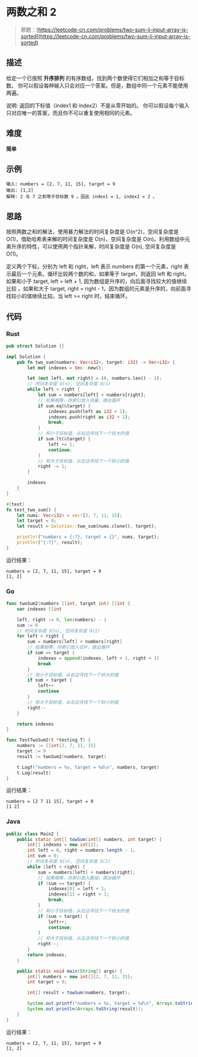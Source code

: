 # 两数之和 2

> 原题：[https://leetcode-cn.com/problems/two-sum-ii-input-array-is-sorted](https://leetcode-cn.com/problems/two-sum-ii-input-array-is-sorted)

## 描述

给定一个已按照 **升序排列** 的有序数组，找到两个数使得它们相加之和等于目标数。
你可以假设每种输入只会对应一个答案。但是，数组中同一个元素不能使用两遍。

说明:
返回的下标值（index1 和 index2）不是从零开始的。
你可以假设每个输入只对应唯一的答案，而且你不可以重复使用相同的元素。

## 难度

**简单**

## 示例

```
输入: numbers = [2, 7, 11, 15], target = 9
输出: [1,2]
解释: 2 与 7 之和等于目标数 9 。因此 index1 = 1, index2 = 2 。
```

## 思路

按照两数之和的解法，使用暴力解法的时间复杂度是 O(n^2)，空间复杂度是 O(1)，借助哈希表来解的时间复杂度是 O(n)，空间复杂度是 O(n)。利用数组中元素升序的特性，可以使用两个指针来解，时间复杂度是 O(n), 空间复杂度是 O(1)。

定义两个下标，分别为 left 和 right，left 表示 numbers 的第一个元素，right 表示最后一个元素。循环比较两个数的和，如果等于 target，则返回 left 和 right。如果和小于 target, left = left + 1, 因为数组是升序的，向后面寻找较大的值继续比较 。如果和大于 target, right = right -  1，因为数组的元素是升序的，向前面寻找较小的值继续比较。当 left  >= right 时，结束循环。

## 代码

### Rust

```rust
pub struct Solution {}

impl Solution {
    pub fn two_sum(numbers: Vec<i32>, target: i32) -> Vec<i32> {
        let mut indexes = Vec::new();

        let (mut left, mut right) = (0, numbers.len() - 1);
        // 时间复杂度 O(n), 空间复杂度 O(1)
        while left < right {
            let sum = numbers[left] + numbers[right];
            // 如果相等，将索引放入向量，跳出循环
            if sum.eq(&target) {
                indexes.push(left as i32 + 1);
                indexes.push(right as i32 + 1);
                break;
            }
            // 和小于目标值，从右边寻找下一个较大的值
            if sum.lt(&target) {
                left += 1;
                continue;
            }
            // 和大于目标值，从左边寻找下一个较小的值
            right -= 1;
        }

        indexes
    }
}
```

```rust
#[test]
fn test_two_sum() {
    let nums: Vec<i32> = vec![2, 7, 11, 15];
    let target = 9;
    let result = Solution::two_sum(nums.clone(), target);

    println!("numbers = {:?}, target = {}", nums, target);
    println!("{:?}", result);
}
```

运行结果：

```
numbers = [2, 7, 11, 15], target = 9
[1, 2]
```

### Go

```go
func twoSum2(numbers []int, target int) []int {
    var indexes []int

    left, right := 0, len(numbers) - 1
    sum := 0
    // 时间复杂度 O(n), 空间复杂度 O(1)
    for left < right {
        sum = numbers[left] + numbers[right]
        // 如果相等，将索引放入切片，跳出循环
        if sum == target {
            indexes = append(indexes, left + 1, right + 1)
            break
        }
        // 和小于目标值，从右边寻找下一个较大的值
        if sum < target {
            left++
            continue
        }
        // 和大于目标值，从左边寻找下一个较小的值
        right--
    }

    return indexes
}
```

```go
func TestTwoSum2(t *testing.T) {
    numbers := []int{2, 7, 11, 15}
    target := 9
    result := twoSum2(numbers, target)

    t.Logf("numbers = %v, target = %d\n", numbers, target)
    t.Log(result)
}
```

运行结果：

```
numbers = [2 7 11 15], target = 9
[1 2]
```

### Java

```java
public class Main2 {
    public static int[] towSum(int[] numbers, int target) {
        int[] indexes = new int[2];
        int left = 0, right = numbers.length - 1;
        int sum = 0;
        // 时间复杂度 O(n), 空间复杂度 O(1)
        while (left < right) {
            sum = numbers[left] + numbers[right];
            // 如果相等，将索引放入数组，跳出循环
            if (sum == target) {
                indexes[0] = left + 1;
                indexes[1] = right + 1;
                break;
            }
            // 和小于目标值，从右边寻找下一个较大的值
            if (sum < target) {
                left++;
                continue;
            }
            // 和大于目标值，从左边寻找下一个较小的值
            right--;
        }
        return indexes;
    }

    public static void main(String[] args) {
        int[] numbers = new int[]{2, 7, 11, 15};
        int target = 9;

        int[] result = towSum(numbers, target);

        System.out.printf("numbers = %s, target = %d\n", Arrays.toString(numbers), target);
        System.out.println(Arrays.toString(result));
    }
}
```

运行结果：

```
numbers = [2, 7, 11, 15], target = 9
[1, 2]
```

